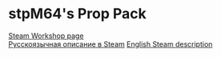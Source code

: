 # stpM64's Prop Pack

[Steam Workshop page](https://steamcommunity.com/sharedfiles/filedetails/?id=3140746840) <br>
[Русскоязычная описание в Steam](DESC_RU.txt)
[English Steam description](DESC_EN.txt)